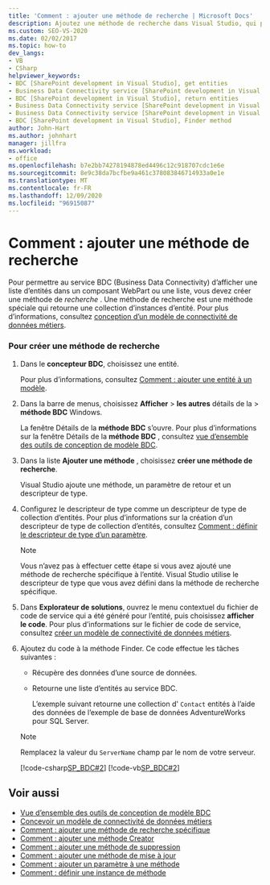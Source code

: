 ```yaml
---
title: 'Comment : ajouter une méthode de recherche | Microsoft Docs'
description: Ajoutez une méthode de recherche dans Visual Studio, qui permet au service BDC (Business Data Connectivity) d’afficher une liste d’entités dans une liste ou un composant WebPart SharePoint.
ms.custom: SEO-VS-2020
ms.date: 02/02/2017
ms.topic: how-to
dev_langs:
- VB
- CSharp
helpviewer_keywords:
- BDC [SharePoint development in Visual Studio], get entities
- Business Data Connectivity service [SharePoint development in Visual Studio], return entities
- BDC [SharePoint development in Visual Studio], return entities
- Business Data Connectivity service [SharePoint development in Visual Studio], Finder method
- Business Data Connectivity service [SharePoint development in Visual Studio], get entities
- BDC [SharePoint development in Visual Studio], Finder method
author: John-Hart
ms.author: johnhart
manager: jillfra
ms.workload:
- office
ms.openlocfilehash: b7e2bb74278194878ed4496c12c918707cdc1e6e
ms.sourcegitcommit: 8e9c38da7bcfbe9a461c378083846714933a0e1e
ms.translationtype: MT
ms.contentlocale: fr-FR
ms.lasthandoff: 12/09/2020
ms.locfileid: "96915087"
---
```

# <a name="how-to-add-a-finder-method"></a>Comment : ajouter une méthode de recherche
  Pour permettre au service BDC (Business Data Connectivity) d’afficher une liste d’entités dans un composant WebPart ou une liste, vous devez créer une méthode de *recherche* . Une méthode de recherche est une méthode spéciale qui retourne une collection d’instances d’entité. Pour plus d’informations, consultez [conception d’un modèle de connectivité de données métiers](../sharepoint/designing-a-business-data-connectivity-model.md).

### <a name="to-create-a-finder-method"></a>Pour créer une méthode de recherche

1. Dans le **concepteur BDC**, choisissez une entité.

    Pour plus d’informations, consultez [Comment : ajouter une entité à un modèle](../sharepoint/how-to-add-an-entity-to-a-model.md).

2. Dans la barre de menus, choisissez **Afficher**  >  **les autres** détails de la  >  **méthode BDC** Windows.

    La fenêtre Détails de la **méthode BDC** s’ouvre. Pour plus d’informations sur la fenêtre Détails de la **méthode BDC** , consultez [vue d’ensemble des outils de conception de modèle BDC](../sharepoint/bdc-model-design-tools-overview.md).

3. Dans la liste **Ajouter une méthode** , choisissez **créer une méthode de recherche**.

    Visual Studio ajoute une méthode, un paramètre de retour et un descripteur de type.

4. Configurez le descripteur de type comme un descripteur de type de collection d’entités. Pour plus d’informations sur la création d’un descripteur de type de collection d’entités, consultez [Comment : définir le descripteur de type d’un paramètre](../sharepoint/how-to-define-the-type-descriptor-of-a-parameter.md).

   > [!NOTE]
   > Vous n’avez pas à effectuer cette étape si vous avez ajouté une méthode de recherche spécifique à l’entité. Visual Studio utilise le descripteur de type que vous avez défini dans la méthode de recherche spécifique.

5. Dans **Explorateur de solutions**, ouvrez le menu contextuel du fichier de code de service qui a été généré pour l’entité, puis choisissez **afficher le code**. Pour plus d’informations sur le fichier de code de service, consultez [créer un modèle de connectivité de données métiers](../sharepoint/creating-a-business-data-connectivity-model.md).

6. Ajoutez du code à la méthode Finder. Ce code effectue les tâches suivantes :

   - Récupère des données d’une source de données.

   - Retourne une liste d’entités au service BDC.

     L’exemple suivant retourne une collection d' `Contact` entités à l’aide des données de l’exemple de base de données AdventureWorks pour SQL Server.

   > [!NOTE]
   > Remplacez la valeur du `ServerName` champ par le nom de votre serveur.

    [!code-csharp[SP_BDC#2](../sharepoint/codesnippet/CSharp/SP_BDC/bdcmodel1/contactservice.cs#2)]
    [!code-vb[SP_BDC#2](../sharepoint/codesnippet/VisualBasic/sp_bdc/bdcmodel1/contactservice.vb#2)]

## <a name="see-also"></a>Voir aussi
- [Vue d’ensemble des outils de conception de modèle BDC](../sharepoint/bdc-model-design-tools-overview.md)
- [Concevoir un modèle de connectivité de données métiers](../sharepoint/designing-a-business-data-connectivity-model.md)
- [Comment : ajouter une méthode de recherche spécifique](../sharepoint/how-to-add-a-specific-finder-method.md)
- [Comment : ajouter une méthode Creator](../sharepoint/how-to-add-a-creator-method.md)
- [Comment : ajouter une méthode de suppression](../sharepoint/how-to-add-a-deleter-method.md)
- [Comment : ajouter une méthode de mise à jour](../sharepoint/how-to-add-an-updater-method.md)
- [Comment : ajouter un paramètre à une méthode](../sharepoint/how-to-add-a-parameter-to-a-method.md)
- [Comment : définir une instance de méthode](../sharepoint/how-to-define-a-method-instance.md)
